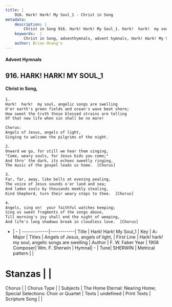 ```yaml
---
title: |
    916. Hark! Hark! My Soul_1 - Christ in Song
metadata:
    description: |
        Christ in Song 916. Hark! Hark! My Soul_1. Hark!  hark!  my soul, angelic songs are swelling O'er earth's green fields and ocean's wave beat shore; How sweet the truth those blessed strains are telling Of that new life when sin shall be no more! Chorus: Angels of Jesus, angels of light, Singing to welcome the pilgrims of the night.
    keywords:  |
        Christ in Song, adventhymnals, advent hymnals, Hark! Hark! My Soul_1, Hark! hark! my soul, angelic songs are swelling. Angels of Jesus, angels of light,
    author: Brian Onang'o
---
```


#### Advent Hymnals
## 916. HARK! HARK! MY SOUL_1
####  Christ in Song,

```txt
1.
Hark!  hark!  my soul, angelic songs are swelling
O'er earth's green fields and ocean's wave beat shore;
How sweet the truth those blessed strains are telling
Of that new life when sin shall be no more!

Chorus:
Angels of Jesus, angels of light,
Singing to welcome the pilgrims of the night.

2.
Onward we go, for still we hear them singing,
"Come, weary souls, for Jesus bids you come;"
And thro' the dark, its echoes sweetly ringing,
The music of the gospel leads us home.  [Chorus]

3.
Far, far, away, like bells at evening pealing,
The voice of Jesus sounds o'er land and sea;
And laden souls by thousands meekly stealing,
Kind Shepherd, turn their weary steps to thee.  [Chorus]

4.
Angels, sing on!  your faithful watches keeping;
Sing us sweet fragments of the songs above,
Till morning's joy shall end the night of weeping,
And life's long shadows break in cloudless love.  [Chorus]

```

- |   -  |
-------------|------------|
Title | Hark! Hark! My Soul_1 |
Key | A♭ Major |
Titles | Angels of Jesus, angels of light, |
First Line | Hark! hark! my soul, angelic songs are swelling |
Author | F. W. Faber
Year | 1908
Composer| Wm. F. Sherwin |
Hymnal|  - |
Tune| SHERWIN |
Metrical pattern | |
# Stanzas |  |
Chorus |  |
Chorus Type |  |
Subjects | The Home Eternal: Nearing Home; Special Selections: Choir or Quartet |
Texts | undefined |
Print Texts | 
Scripture Song |  |
    
